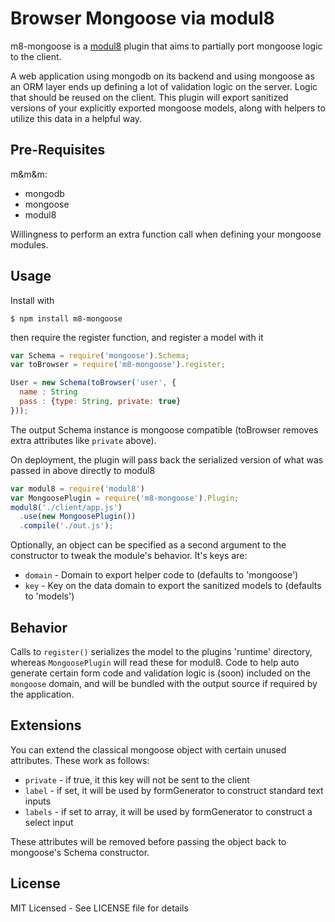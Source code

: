 # Browser Mongoose via modul8
m8-mongoose is a [modul8](https://github.com/clux/modul8) plugin that aims to partially port mongoose logic to the client.

A web application using mongodb on its backend and using mongoose as an ORM layer ends up defining a lot of validation logic on the server.
Logic that should be reused on the client. This plugin will export sanitized versions of your explicitly exported mongoose models, along with helpers
to utilize this data in a helpful way.

## Pre-Requisites
m&m&m:

- mongodb
- mongoose
- modul8

Willingness to perform an extra function call when defining your mongoose modules.

## Usage
Install with

    $ npm install m8-mongoose

then require the register function, and register a model with it

````javascript
var Schema = require('mongoose').Schema;
var toBrowser = require('m8-mongoose').register;

User = new Schema(toBrowser('user', {
  name : String
  pass : {type: String, private: true}
}));
````

The output Schema instance is mongoose compatible (toBrowser removes extra attributes like `private` above).

On deployment, the plugin will pass back the serialized version of what was passed in above directly to modul8

````javascript
var modul8 = require('modul8')
var MongoosePlugin = require('m8-mongoose').Plugin;
modul8('./client/app.js')
  .use(new MongoosePlugin())
  .compile('./out.js');
````

Optionally, an object can be specified as a second argument to the constructor to tweak the module's behavior. It's keys are:

- `domain` - Domain to export helper code to (defaults to 'mongoose')
- `key` - Key on the data domain to export the sanitized models to (defaults to 'models')


## Behavior
Calls to `register()` serializes the model to the plugins 'runtime' directory, whereas `MongoosePlugin` will read these for modul8.
Code to help auto generate certain form code and validation logic is (soon) included on the `mongoose` domain, and will be bundled with the output source if required
by the application.

## Extensions
You can extend the classical mongoose object with certain unused attributes. These work as follows:

- `private` - if true, it this key will not be sent to the client
- `label` - if set, it will be used by formGenerator to construct standard text inputs
- `labels` - if set to array, it will be used by formGenerator to construct a select input

These attributes will be removed before passing the object back to mongoose's Schema constructor.

## License
MIT Licensed - See LICENSE file for details
